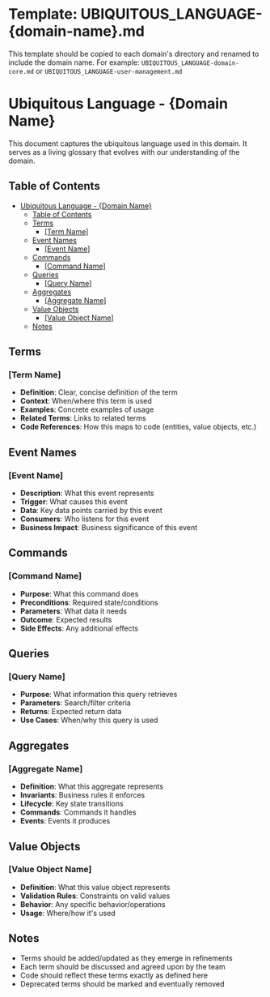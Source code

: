 # Template: UBIQUITOUS_LANGUAGE-{domain-name}.md

This template should be copied to each domain's directory and renamed to include the domain name.
For example: `UBIQUITOUS_LANGUAGE-domain-core.md` or `UBIQUITOUS_LANGUAGE-user-management.md`

# Ubiquitous Language - {Domain Name}

This document captures the ubiquitous language used in this domain. It serves as a living glossary that evolves with our understanding of the domain.

## Table of Contents

- [Ubiquitous Language - {Domain Name}](#ubiquitous-language---domain-name)
  - [Table of Contents](#table-of-contents)
  - [Terms](#terms)
    - [[Term Name]](#term-name)
  - [Event Names](#event-names)
    - [[Event Name]](#event-name)
  - [Commands](#commands)
    - [[Command Name]](#command-name)
  - [Queries](#queries)
    - [[Query Name]](#query-name)
  - [Aggregates](#aggregates)
    - [[Aggregate Name]](#aggregate-name)
  - [Value Objects](#value-objects)
    - [[Value Object Name]](#value-object-name)
  - [Notes](#notes)

## Terms

### [Term Name]

- **Definition**: Clear, concise definition of the term
- **Context**: When/where this term is used
- **Examples**: Concrete examples of usage
- **Related Terms**: Links to related terms
- **Code References**: How this maps to code (entities, value objects, etc.)

## Event Names

### [Event Name]

- **Description**: What this event represents
- **Trigger**: What causes this event
- **Data**: Key data points carried by this event
- **Consumers**: Who listens for this event
- **Business Impact**: Business significance of this event

## Commands

### [Command Name]

- **Purpose**: What this command does
- **Preconditions**: Required state/conditions
- **Parameters**: What data it needs
- **Outcome**: Expected results
- **Side Effects**: Any additional effects

## Queries

### [Query Name]

- **Purpose**: What information this query retrieves
- **Parameters**: Search/filter criteria
- **Returns**: Expected return data
- **Use Cases**: When/why this query is used

## Aggregates

### [Aggregate Name]

- **Definition**: What this aggregate represents
- **Invariants**: Business rules it enforces
- **Lifecycle**: Key state transitions
- **Commands**: Commands it handles
- **Events**: Events it produces

## Value Objects

### [Value Object Name]

- **Definition**: What this value object represents
- **Validation Rules**: Constraints on valid values
- **Behavior**: Any specific behavior/operations
- **Usage**: Where/how it's used

## Notes

- Terms should be added/updated as they emerge in refinements
- Each term should be discussed and agreed upon by the team
- Code should reflect these terms exactly as defined here
- Deprecated terms should be marked and eventually removed 